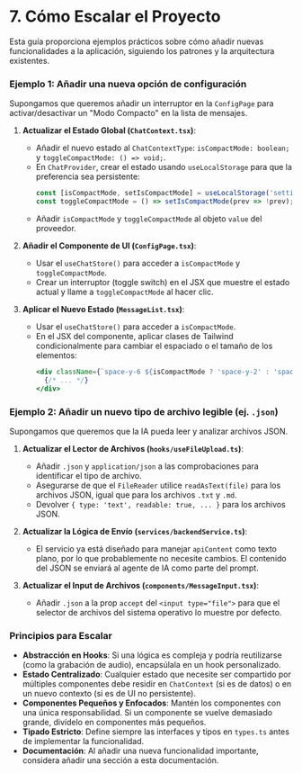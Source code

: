 # 7. Cómo Escalar el Proyecto

Esta guía proporciona ejemplos prácticos sobre cómo añadir nuevas funcionalidades a la aplicación, siguiendo los patrones y la arquitectura existentes.

### Ejemplo 1: Añadir una nueva opción de configuración

Supongamos que queremos añadir un interruptor en la `ConfigPage` para activar/desactivar un "Modo Compacto" en la lista de mensajes.

1.  **Actualizar el Estado Global (`ChatContext.tsx`)**:
    -   Añadir el nuevo estado al `ChatContextType`: `isCompactMode: boolean;` y `toggleCompactMode: () => void;`.
    -   En `ChatProvider`, crear el estado usando `useLocalStorage` para que la preferencia sea persistente:
        ```javascript
        const [isCompactMode, setIsCompactMode] = useLocalStorage('settings_compact_mode', false);
        const toggleCompactMode = () => setIsCompactMode(prev => !prev);
        ```
    -   Añadir `isCompactMode` y `toggleCompactMode` al objeto `value` del proveedor.

2.  **Añadir el Componente de UI (`ConfigPage.tsx`)**:
    -   Usar el `useChatStore()` para acceder a `isCompactMode` y `toggleCompactMode`.
    -   Crear un interruptor (toggle switch) en el JSX que muestre el estado actual y llame a `toggleCompactMode` al hacer clic.

3.  **Aplicar el Nuevo Estado (`MessageList.tsx`)**:
    -   Usar el `useChatStore()` para acceder a `isCompactMode`.
    -   En el JSX del componente, aplicar clases de Tailwind condicionalmente para cambiar el espaciado o el tamaño de los elementos:
        ```jsx
        <div className={`space-y-6 ${isCompactMode ? 'space-y-2' : 'space-y-6'}`}>
          {/* ... */}
        </div>
        ```

### Ejemplo 2: Añadir un nuevo tipo de archivo legible (ej. `.json`)

Supongamos que queremos que la IA pueda leer y analizar archivos JSON.

1.  **Actualizar el Lector de Archivos (`hooks/useFileUpload.ts`)**:
    -   Añadir `.json` y `application/json` a las comprobaciones para identificar el tipo de archivo.
    -   Asegurarse de que el `FileReader` utilice `readAsText(file)` para los archivos JSON, igual que para los archivos `.txt` y `.md`.
    -   Devolver `{ type: 'text', readable: true, ... }` para los archivos JSON.

2.  **Actualizar la Lógica de Envío (`services/backendService.ts`)**:
    -   El servicio ya está diseñado para manejar `apiContent` como texto plano, por lo que probablemente no necesite cambios. El contenido del JSON se enviará al agente de IA como parte del prompt.

3.  **Actualizar el Input de Archivos (`components/MessageInput.tsx`)**:
    -   Añadir `.json` a la prop `accept` del `<input type="file">` para que el selector de archivos del sistema operativo lo muestre por defecto.

### Principios para Escalar

-   **Abstracción en Hooks**: Si una lógica es compleja y podría reutilizarse (como la grabación de audio), encapsúlala en un hook personalizado.
-   **Estado Centralizado**: Cualquier estado que necesite ser compartido por múltiples componentes debe residir en `ChatContext` (si es de datos) o en un nuevo contexto (si es de UI no persistente).
-   **Componentes Pequeños y Enfocados**: Mantén los componentes con una única responsabilidad. Si un componente se vuelve demasiado grande, divídelo en componentes más pequeños.
-   **Tipado Estricto**: Define siempre las interfaces y tipos en `types.ts` antes de implementar la funcionalidad.
-   **Documentación**: Al añadir una nueva funcionalidad importante, considera añadir una sección a esta documentación.
